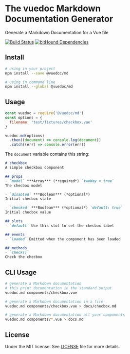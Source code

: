 # The vuedoc Markdown Documentation Generator
Generate a Markdown Documentation for a Vue file

[![Build Status](https://travis-ci.org/vuedoc/md.svg?branch=master)](https://travis-ci.org/vuedoc/md)
[![bitHound Dependencies](https://www.bithound.io/github/vuedoc/md/badges/dependencies.svg)](https://www.bithound.io/github/vuedoc/md/master/dependencies/npm)

## Install
```sh
# using in your project
npm install --save @vuedoc/md

# using in command line
npm install --global @vuedoc/md
```

## Usage
```js
const vuedoc = require('@vuedoc/md')
const options = {
  filename: 'test/fixtures/checkbox.vue'
}

vuedoc.md(options)
  .then((document) => console.log(document))
  .catch((err) => console.error(err))
```

The `document` variable contains this string:

```md
# checkbox 
A simple checkbox component 

## props 
- `model` ***Array*** (*required*) `twoWay = true` 
The checbox model 

- `disabled` ***Boolean*** (*optional*) 
Initial checbox state

- `checked` ***Boolean*** (*optional*) `default: true` 
Initial checbox value

## slots 
- `default` Use this slot to set the checbox label 

## events 
- `loaded` Emitted when the component has been loaded

## methods 
- `check()` 
Check the checbox
```

## CLI Usage
```sh
# generate a Markdown documentation
# this print documentation in the standard output
vuedoc.md components/checkbox.vue

# generate a Markdown documentation in a file
vuedoc.md components/checkbox.vue > docs/checbox.md

# generate a Markdown documentation all your components
vuedoc.md components/*.vue > docs.md
```

## License

Under the MIT license. See [LICENSE](https://github.com/vuedoc/md/blob/master/LICENSE) file for more details.
